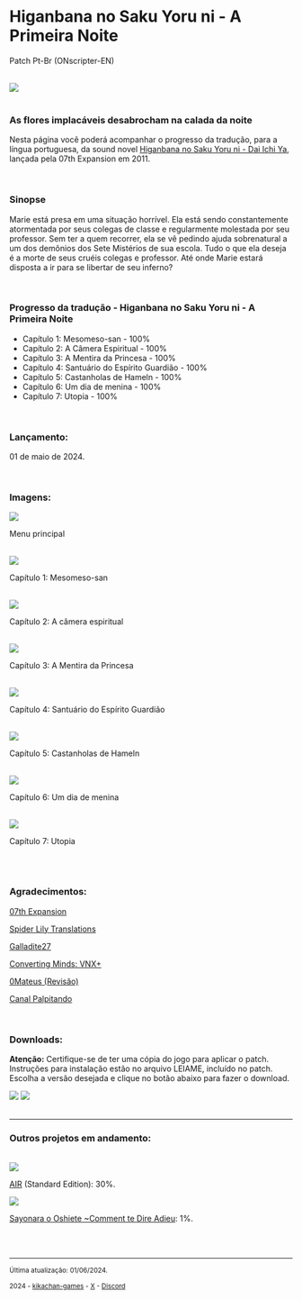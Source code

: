 <h1>Higanbana no Saku Yoru ni - A Primeira Noite</h1>
<p>Patch Pt-Br (ONscripter-EN)</p>
<br/>
<img src="https://kikachangames.github.io/higanbana1-pt-br/higanbana.jpg">
<br/>
<br/>

<h3>As flores implacáveis desabrocham na calada da noite</h3>
<p>Nesta página você poderá acompanhar o progresso da tradução, para a língua portuguesa, da sound novel <a href="https://vndb.org/v7576" target="_blank"> Higanbana no Saku Yoru ni - Dai Ichi Ya</a>, lançada pela 07th Expansion em 2011.</p>
<br/>

<h3>Sinopse</h3>
<p>Marie está presa em uma situação horrível. Ela está sendo constantemente atormentada por seus colegas de classe e regularmente molestada por seu professor. Sem ter a quem recorrer, ela se vê pedindo ajuda sobrenatural a um dos demônios dos Sete Mistérios de sua escola. Tudo o que ela deseja é a morte de seus cruéis colegas e professor. Até onde Marie estará disposta a ir para se libertar de seu inferno?</p>
<br/>

<h3>Progresso da tradução - Higanbana no Saku Yoru ni - A Primeira Noite</h3>

<ul>
    <li>Capítulo 1: Mesomeso-san - 100%</li>
    <li>Capítulo 2: A Câmera Espiritual - 100%</li>
    <li>Capítulo 3: A Mentira da Princesa - 100%</li>
    <li>Capítulo 4: Santuário do Espírito Guardião - 100%</li>
    <li>Capítulo 5: Castanholas de Hameln - 100%</li>
    <li>Capítulo 6: Um dia de menina - 100%</li>
    <li>Capítulo 7: Utopia - 100%</li>
</ul>
<br/>
<h3>Lançamento:</h3>
<p>01 de maio de 2024.</p>
<br/>

<h3>Imagens:</h3>
<img src="https://kikachangames.github.io/higanbana1-pt-br/higanbana0.png">
<p>Menu principal</p>
<br/>
<img src="https://kikachangames.github.io/higanbana1-pt-br/higanbana1.png">
<p>Capítulo 1: Mesomeso-san</p>
<br/>
<img src="https://kikachangames.github.io/higanbana1-pt-br/higanbana2.png">
<p>Capítulo 2: A câmera espiritual</p>
<br/>
<img src="https://kikachangames.github.io/higanbana1-pt-br/higanbana3.png">
<p>Capítulo 3: A Mentira da Princesa</p>
<br/>
<img src="https://kikachangames.github.io/higanbana1-pt-br/higanbana4.png">
<p>Capítulo 4: Santuário do Espírito Guardião</p>
<br/>
<img src="https://kikachangames.github.io/higanbana1-pt-br/higanbana5.png">
<p>Capítulo 5: Castanholas de Hameln</p>
<br/>
<img src="https://kikachangames.github.io/higanbana1-pt-br/higanbana6.png">
<p>Capítulo 6: Um dia de menina</p>
<br/>
<img src="https://kikachangames.github.io/higanbana1-pt-br/higanbana7.png">
<p>Capítulo 7: Utopia</p>
<br/>
<br/>

<h3>Agradecimentos:</h3>
<p><a href="https://07th-expansion.net" target="_blank">07th Expansion</a></p>
<p><a href="https://www.spiderlilytranslations.com" target="_blank">Spider Lily Translations</a></p>
<p><a href="https://github.com/Galladite27/ONScripter-EN" target="_blank">Galladite27</a></p>
<p><a href="https://vnx.uvnworks.com/" target="_blank">Converting Minds: VNX+</a></p>
<p><a href="https://github.com/0Mateus" target="_blank">0Mateus (Revisão)</a></p>
<p><a href="https://www.youtube.com/@Palpitando_123" target="_blank">Canal Palpitando</a></p>

<br/>

<h3>Downloads:</h3>
<p><b>Atenção:</b> Certifique-se de ter uma cópia do jogo para aplicar o patch.<br/> Instruções para instalação estão no arquivo LEIAME, incluído no patch.<br/>
Escolha a versão desejada e clique no botão abaixo para fazer o download.</p>
<a href="https://drive.google.com/file/d/1rHqmhfK99AF2qetRmuMTourszM_5n4F0/view?usp=sharing" target="_blank"><img src="https://kikachangames.github.io/higanbana1-pt-br/download_bt1.png"></a>
<a href="https://drive.google.com/file/d/1rHqmhfK99AF2qetRmuMTourszM_5n4F0/view?usp=sharing" target="_blank"><img src="https://kikachangames.github.io/higanbana1-pt-br/download_bt2.png"></a>
<br/>
<br/>

<hr>
<div id="projects">
<h3>Outros projetos em andamento:</h3>
<br/>
<img src="https://kikachangames.github.io/higanbana1-pt-br/cover_air.jpg">    
<p><a href="https://vndb.org/v36" target="_blank">AIR</a> (Standard Edition): 30%.</p>
<img src="https://kikachangames.github.io/higanbana1-pt-br/cover_sayooshi.jpg">    
<p><a href="https://vndb.org/v1200" target="_blank">Sayonara o Oshiete ~Comment te Dire Adieu</a>: 1%.</p>

</div>    

<br/>
<br/>
<hr>
<p><small>Última atualização: 01/06/2024.</small></p>
<p><small>2024 - <a href="https://kikachan-games.itch.io/" target="_blank">kikachan-games</a> - <a href="https://twitter.com/kikachangames/" target="_blank">X</a> - <a href="https://discord.gg/jsm8yKtu2E" target="_blank">Discord</a></small></p>
